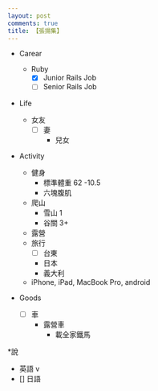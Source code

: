 ```yaml
---
layout: post
comments: true
title: 【張揚集】
---
```


* Carear
  * Ruby
    * [x] Junior Rails Job
    * [ ] Senior Rails Job

* Life
  * 女友
    * [ ] 妻
      * 兒女

* Activity
  * 健身
    * 標準體重 62 -10.5
    * 六塊腹肌
  * 爬山
    * 雪山 1
    * 谷關 3+
  * 露營
  * 旅行
    * [ ] 台東
    * 日本
    * 義大利
  * iPhone, iPad, MacBook Pro, android

* Goods
  * [ ] 車
    * 露營車
      * 載全家鐵馬

*說
  * 英語 v
  * [] 日語
